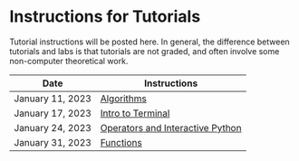 # Instructions for Tutorials
Tutorial instructions will be posted here. In general, the difference between tutorials and labs is that tutorials are not graded, and often involve some non-computer theoretical work.

| Date             | Instructions                                 |
| ---------------- | -------------------------------------------- |
| January 11, 2023 | [Algorithms](01-algorithms.md)               |
| January 17, 2023 | [Intro to Terminal](02-intro_to_terminal.md) |
| January 24, 2023 | [Operators and Interactive Python](03-operators.md) |
| January 31, 2023 | [Functions](04-functions.md) |
